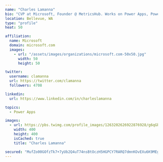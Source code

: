 ```yaml
---
name: "Charles Lamanna"
bio: "CVP at Microsoft, Founder @ MetricsHub. Works on Power Apps, Power Automate, Power Virtual Agent, Common Data Service and Dynamics 365."
location: Bellevue, WA
type: "profile"
heat: 50

affiliation:
  name: Microsoft
  domain: microsoft.com
  images:
    - url: "/assets/images/organizations/microsoft.com-50x50.jpg"
      width: 50
      height: 50

twitter:
  username: clamanna
  url: https://twitter.com/clamanna
  followers: 4708

linkedin:
  url: https://www.linkedin.com/in/charleslamanna

topics:
  - Power Apps

images:
  - url: https://pbs.twimg.com/profile_images/1263202626922876928/g6qGbHZ-_400x400.jpg
    width: 400
    height: 400
    isCached: true
    title: "Charles Lamanna"

secured: "MufZo00GOfzTk7+7yUb2Q4uT74nsBtOczH5HGPCY7RARQ7dmnKOvEXu6K9MEgZX1bul5kVlh9BFzDkpPzCBlrWEU4nYYU973yL9oZ/G8TYRT0ipjJpqpEUMkF6yA3L5FBpy8Dsov8CLr2tXmxaC/Fk+uh74KX2uPo1y66+znna3xR8YldUO+TQZtoG+FsztmgdBD33bO30IEvmtZ22lrfAEZcKAdKfDQqUYe7ew+fnt/PF8gcWgcjiS8HhyIPHRlHvNSON4CIwYE5eiso6CfKDOtJhO1Zx5IjnPrDdsDYun/CTnWaJV5B8f9cGR1DnJnfiy79F/9BtTcePcIPbGqFS0VwLQN6FBhZtVVF/QxtYLItIwnixhnU79PizDhP798dJtEx5Y7puxVtFjqoNqcuNlUQp0cFF0AS/4b44uriNs=;yv8IySbYjFDpmydkM7VD/g=="
---
```


